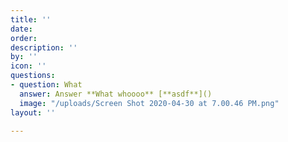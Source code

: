 ```yaml
---
title: ''
date: 
order: 
description: ''
by: ''
icon: ''
questions:
- question: What
  answer: Answer **What whoooo** [**asdf**]()
  image: "/uploads/Screen Shot 2020-04-30 at 7.00.46 PM.png"
layout: ''

---
```

